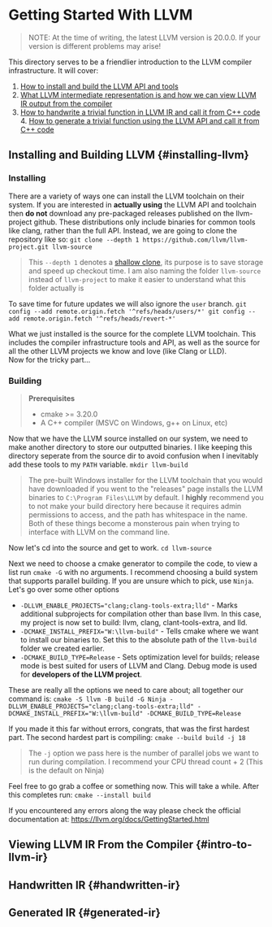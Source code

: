 # Getting Started With LLVM

> NOTE: At the time of writing, the latest LLVM version is 20.0.0. If your version is different problems may arise!

This directory serves to be a friendlier introduction to the LLVM compiler infrastructure.
It will cover:
1. [How to install and build the LLVM API and tools](#installing-llvm)
2. [What LLVM intermediate representation is and how we can view LLVM IR output from the compiler](#intro-to-llvm-ir)
3. [How to handwrite a trivial function in LLVM IR and call it from C++ code](#handwritten-ir)                                                                                                                                                                                  4. [How to generate a trivial function using the LLVM API and call it from C++ code](#generated-ir)
## Installing and Building LLVM {#installing-llvm}

### Installing
There are a variety of ways one can install the LLVM toolchain on their system.
If you are interested in **actually using** the LLVM API and toolchain then **do not** download any pre-packaged releases published on the llvm-project github.
These distributions only include binaries for common tools like clang, rather than the full API.
Instead, we are going to clone the repository like so:
`git clone --depth 1 https://github.com/llvm/llvm-project.git llvm-source`
> This `--depth 1` denotes a [shallow clone](git-scm.com/docs/git-clone#Documentation/git-clone.txt---depthltdepthgt), its purpose is to save storage and speed up checkout time.
> I am also naming the folder `llvm-source` instead of `llvm-project` to make it easier to understand what this folder actually is

To save time for future updates we will also ignore the `user` branch.
`git config --add remote.origin.fetch '^refs/heads/users/*'
git config --add remote.origin.fetch '^refs/heads/revert-*'`

What we just installed is the source for the complete LLVM toolchain.
This includes the compiler infrastructure tools and API, as well as the source for all the other LLVM projects we know and love (like Clang or LLD).\
Now for the tricky part...

### Building
> **Prerequisites**
> * cmake >= 3.20.0
> * A C++ compiler (MSVC on Windows, g++ on Linux, etc)

Now that we have the LLVM source installed on our system, we need to make another directory to store our outputted binaries.
I like keeping this directory seperate from the source dir to avoid confusion when I inevitably add these tools to my `PATH` variable.
`mkdir llvm-build`
> The pre-built Windows installer for the LLVM toolchain that you would have downloaded if you went to the "releases" page installs the LLVM binaries to `C:\Program Files\LLVM` by default.
> I **highly** recommend you to not make your build directory here because it requires admin permissions to access, and the path has whitespace in the name.
> Both of these things become a monsterous pain when trying to interface with LLVM on the command line.

Now let's cd into the source and get to work.
`cd llvm-source`

Next we need to choose a cmake generator to compile the code, to view a list run `cmake -G` with no arguments.
I recommend choosing a build system that supports parallel building. If you are unsure which to pick, use `Ninja`.
Let's go over some other options
* `-DLLVM_ENABLE_PROJECTS="clang;clang-tools-extra;lld"` - Marks additional subprojects for compilation other than base llvm. In this case,
my project is now set to build: llvm, clang, clant-tools-extra, and lld.
* `-DCMAKE_INSTALL_PREFIX="W:\llvm-build"` - Tells cmake where we want to install our binaries to. Set this to the absolute path of the `llvm-build` folder we created earlier.
* `-DCMAKE_BUILD_TYPE=Release` - Sets optimization level for builds; release mode is best suited for users of LLVM and Clang. Debug mode is used for **developers of the LLVM project**.

These are really all the options we need to care about; all together our command is:
`cmake -S llvm -B build -G Ninja -DLLVM_ENABLE_PROJECTS="clang;clang-tools-extra;lld" -DCMAKE_INSTALL_PREFIX="W:\llvm-build" -DCMAKE_BUILD_TYPE=Release`

If you made it this far without errors, congrats, that was the first hardest part.
The second hardest part is compiling:
`cmake --build build -j 18`
> The `-j` option we pass here is the number of parallel jobs we want to run during compilation. I recommend your CPU thread count + 2 (This is the default on Ninja)

Feel free to go grab a coffee or something now. This will take a while.
After this completes run:
`cmake --install build`

If you encountered any errors along the way please check the official documentation at: <https://llvm.org/docs/GettingStarted.html>

## Viewing LLVM IR From the Compiler {#intro-to-llvm-ir}

## Handwritten IR {#handwritten-ir}

## Generated IR {#generated-ir}
